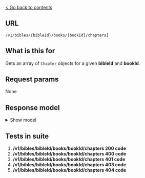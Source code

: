 [< Go back to contents](../README.md)

## URL

`/v1/bibles/{bibleId}/books/{bookId}/chapters]`

## What is this for

Gets an array of `Chapter` objects for a given **bibleId** and **bookId**.

## Request params

None

## Response model

<details><summary>Show model</summary>

```TypeScript
{
  data: [
    {
      id: string;
      bibleId: string;
      number: string;
      bookId: string;
      reference: string;
    },
  ];
}
```

</details>

## Tests in suite

1. **/v1/bibles/bibleId/books/bookId/chapters 200 code**
2. **/v1/bibles/bibleId/books/bookId/chapters 400 code**
3. **/v1/bibles/bibleId/books/bookId/chapters 401 code**
4. **/v1/bibles/bibleId/books/bookId/chapters 403 code**
5. **/v1/bibles/bibleId/books/bookId/chapters 404 code**
